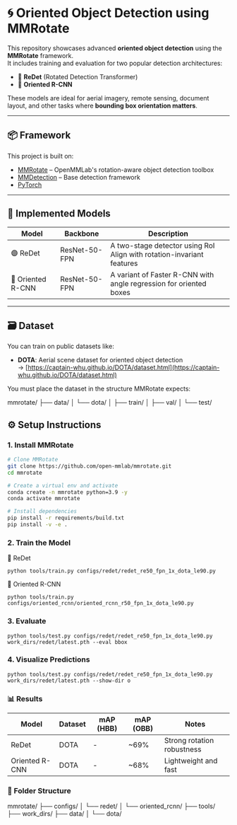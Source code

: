 # 🌀 Oriented Object Detection using MMRotate

This repository showcases advanced **oriented object detection** using the **MMRotate** framework.  
It includes training and evaluation for two popular detection architectures:
- 📐 **ReDet** (Rotated Detection Transformer)
- 🎯 **Oriented R-CNN**

These models are ideal for aerial imagery, remote sensing, document layout, and other tasks where **bounding box orientation matters**.

---

## 📦 Framework

This project is built on:

- [MMRotate](https://github.com/open-mmlab/mmrotate) – OpenMMLab's rotation-aware object detection toolbox
- [MMDetection](https://github.com/open-mmlab/mmdetection) – Base detection framework
- [PyTorch](https://pytorch.org/)

---

## 🧠 Implemented Models

| Model         | Backbone         | Description                                                       |
|---------------|------------------|-------------------------------------------------------------------|
| 🟣 ReDet      | ResNet-50-FPN    | A two-stage detector using RoI Align with rotation-invariant features |
| 🔵 Oriented R-CNN | ResNet-50-FPN | A variant of Faster R-CNN with angle regression for oriented boxes    |

---

## 🗃️ Dataset

You can train on public datasets like:
- **DOTA**: Aerial scene dataset for oriented object detection  
  → [https://captain-whu.github.io/DOTA/dataset.html](https://captain-whu.github.io/DOTA/dataset.html)

You must place the dataset in the structure MMRotate expects:

mmrotate/
├── data/
│ └── dota/
│ ├── train/
│ ├── val/
│ └── test/



## ⚙️ Setup Instructions

### 1. Install MMRotate 


```bash
# Clone MMRotate
git clone https://github.com/open-mmlab/mmrotate.git
cd mmrotate

# Create a virtual env and activate
conda create -n mmrotate python=3.9 -y
conda activate mmrotate

# Install dependencies
pip install -r requirements/build.txt
pip install -v -e .
```
### 2. Train the Model


📐 ReDet

    python tools/train.py configs/redet/redet_re50_fpn_1x_dota_le90.py

🎯 Oriented R-CNN

    python tools/train.py configs/oriented_rcnn/oriented_rcnn_r50_fpn_1x_dota_le90.py


### 3. Evaluate

    python tools/test.py configs/redet/redet_re50_fpn_1x_dota_le90.py work_dirs/redet/latest.pth --eval bbox

### 4. Visualize Predictions

    python tools/test.py configs/redet/redet_re50_fpn_1x_dota_le90.py work_dirs/redet/latest.pth --show-dir o

### 📊 Results

| Model          | Dataset | mAP (HBB) | mAP (OBB) | Notes                      |
| -------------- | ------- | --------- | --------- | -------------------------- |
| ReDet          | DOTA    | -         | \~69%     | Strong rotation robustness |
| Oriented R-CNN | DOTA    | -         | \~68%     | Lightweight and fast       |




### 📁 Folder Structure

mmrotate/
├── configs/
│   └── redet/
│   └── oriented_rcnn/
├── tools/
├── work_dirs/
├── data/
│   └── dota/

